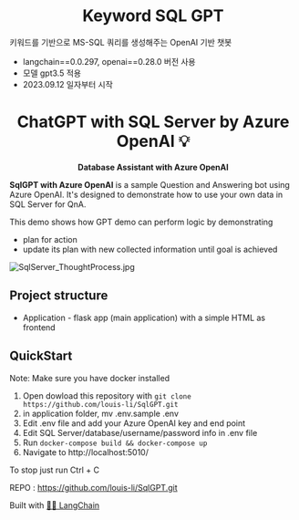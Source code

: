 <h1 align="center">
  Keyword SQL GPT
</h1>

키워드를 기반으로 MS-SQL 쿼리를 생성해주는 OpenAI 기반 챗봇
- langchain==0.0.297, openai==0.28.0 버전 사용
- 모델 gpt3.5 적용
- 2023.09.12 일자부터 시작






<h1 align="center">
  ChatGPT with SQL Server by Azure OpenAI  💡
</h1>

<p align="center">
  <strong>Database Assistant with Azure OpenAI</strong>
</p>

<p align="left">
  <strong>SqlGPT with Azure OpenAI</strong> is a sample Question and Answering bot using Azure OpenAI. It's designed to demonstrate how to use your own data in SQL Server for QnA.

  This demo shows how GPT demo can perform logic by demonstrating 
  - plan for action
  - update its plan with new collected information until goal is achieved
  
  ![SqlServer_ThoughtProcess.jpg](asset/SqlSever_ThoughtProcess2.jpg)
</p>


## Project structure
- Application - flask app (main application) with a simple HTML as frontend

## QuickStart

Note: Make sure you have docker installed

1. Open dowload this repository with `git clone https://github.com/louis-li/SqlGPT.git`
2. in application folder, mv .env.sample .env
3. Edit .env file and add your Azure OpenAI key and end point
4. Edit SQL Server/database/username/password info in .env file
5. Run `docker-compose build && docker-compose up`
6. Navigate to http://localhost:5010/

To stop just run Ctrl + C

REPO : https://github.com/louis-li/SqlGPT.git

Built with [🦜️🔗 LangChain](https://github.com/hwchase17/langchain)

